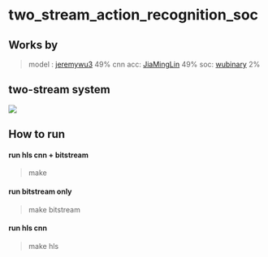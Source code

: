 # two_stream_action_recognition_soc

## Works by
> model : [jeremywu3](https://github.com/jeremywu3) 49%
> cnn acc: [JiaMingLin](https://github.com/JiaMingLin) 49%
> soc: [wubinary](https://github.com/wubinary) 2%

## two-stream system
![](https://i.imgur.com/nBRt57L.png)

## How to run

#### run hls cnn + bitstream
> make

#### run bitstream only
> make bitstream

#### run hls cnn
> make hls

